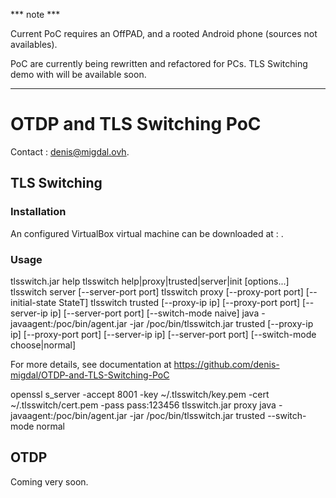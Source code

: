*** note ***

Current PoC requires an OffPAD, and a rooted Android phone (sources not availables).

PoC are currently being rewritten and refactored for PCs. TLS Switching demo with will be available soon.

***********

# OTDP and TLS Switching PoC

Contact : denis@migdal.ovh.


## TLS Switching

### Installation

An configured VirtualBox virtual machine can be downloaded at : .
 

### Usage

tlsswitch.jar help
tlsswitch help|proxy|trusted|server|init [options...]
	tlsswitch server [--server-port port]
	tlsswitch proxy [--proxy-port port] [--initial-state StateT]
	tlsswitch trusted [--proxy-ip ip] [--proxy-port port] [--server-ip ip] [--server-port port] [--switch-mode naive]
	java -javaagent:/poc/bin/agent.jar -jar /poc/bin/tlsswitch.jar trusted [--proxy-ip ip] [--proxy-port port] [--server-ip ip] [--server-port port] [--switch-mode choose|normal]

For more details, see documentation at https://github.com/denis-migdal/OTDP-and-TLS-Switching-PoC

openssl s_server -accept 8001 -key ~/.tlsswitch/key.pem -cert ~/.tlsswitch/cert.pem -pass pass:123456
tlsswitch.jar proxy
java -javaagent:/poc/bin/agent.jar -jar /poc/bin/tlsswitch.jar trusted --switch-mode normal



## OTDP

Coming very soon.
